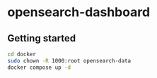 # opensearch-dashboard


## Getting started
```bash
cd docker
sudo chown -R 1000:root opensearch-data
docker compose up -d
```